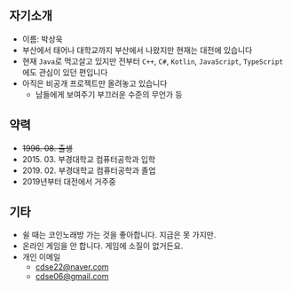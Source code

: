자기소개
--------

* 이름: 박상욱
* 부산에서 태어나 대학교까지 부산에서 나왔지만 현재는 대전에 있습니다
* 현재 `Java`로 먹고살고 있지만 전부터 `C++`, `C#`, `Kotlin`, `JavaScript`, `TypeScript`에도 관심이 있던 편입니다
* 아직은 비공개 프로젝트만 올려놓고 있습니다
  - 남들에게 보여주기 부끄러운 수준의 무언가 등

약력
----

* ~~1996\. 08\. 출생~~
* 2015\. 03\. 부경대학교 컴퓨터공학과 입학
* 2019\. 02\. 부경대학교 컴퓨터공학과 졸업
* 2019년부터 대전에서 거주중

기타
----

* 쉴 때는 코인노래방 가는 것을 좋아합니다. 지금은 못 가지만.
* 온라인 게임을 안 합니다. 게임에 소질이 없거든요.
* 개인 이메일
  - cdse22@naver.com
  - cdse06@gmail.com

<!---
parksang96/parksang96 is a ✨ special ✨ repository because its `README.md` (this file) appears on your GitHub profile.
You can click the Preview link to take a look at your changes.
--->

